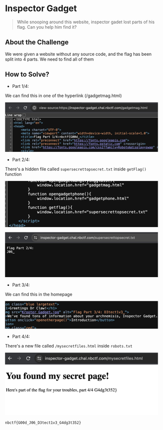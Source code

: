 # Inspector Gadget
> While snooping around this website, inspector gadet lost parts of his flag. Can you help him find it?

## About the Challenge
We were given a website without any source code, and the flag has been split into 4 parts. We need to find all of them

## How to Solve?
* Part 1/4:

We can find this in one of the hyperlink (/gadgetmag.html)

![Part 1/4](images/part1.png)

* Part 2/4:

There's a hidden file called `supersecrettopsecret.txt` inside `getFlag()` function

![getFlag func](images/getFlag.png)

![Part 2/4](images/part2.png)
* Part 3/4:

We can find this in the homepage

![Part 3/4](images/part3.png)

* Part 4/4:

There's a new file called `/mysecretfiles.html` inside `robots.txt`

![Part 4/4](images/part4.png)

```
nbctf{G00d_J06_D3tect1v3_G4dg3t352}
```